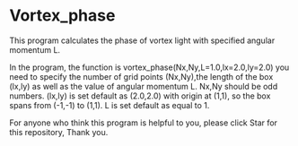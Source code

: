 # Vortex_phase
This program calculates the phase of vortex light with specified angular momentum L.

In the program, the function is vortex_phase(Nx,Ny,L=1.0,lx=2.0,ly=2.0)
you need to specify the number of grid points (Nx,Ny),the length of the box (lx,ly) as well as the value of angular momentum L.
Nx,Ny should be odd numbers.
(lx,ly) is set default as (2.0,2.0) with origin at (1,1), so the box spans from (-1,-1) to (1,1).
L is set default as equal to 1.

For anyone who think this program is helpful to you, please click Star for this repository, Thank you.

